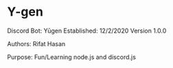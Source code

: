# Y-gen

Discord Bot: Yūgen
Established: 12/2/2020
Version 1.0.0

Authors:
Rifat Hasan

Purpose:
Fun/Learning node.js and discord.js
